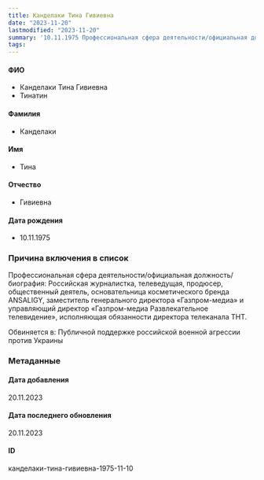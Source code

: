 ```yaml
---
title: Канделаки Тина Гивиевна
date: "2023-11-20"
lastmodified: "2023-11-20"
summary: '10.11.1975 Профессиональная сфера деятельности/официальная должность/биография\:.  Российская журналистка, телеведущая, продюсер, общественный деятель, основательница косметического бренда ANSALIGY, заместитель генерального директора «Газпром-медиа» и управляющий директор «Газпром-медиа Развлекательное телевидение», исполняющая обязанности директора телеканала ТНТ..  .  Обвиняется в\:.  Публичной поддержке российской военной агрессии против Украины'
tags: 
---
```

<!--# pp2-->
<!--## Фигурант-->
<!--### Личные данные-->
#### ФИО
- Канделаки Тина Гивиевна
- Тинатин
#### Фамилия
- Канделаки
#### Имя
- Тина
#### Отчество
- Гивиевна
#### Дата рождения
- 10.11.1975
### Причина включения в список
Профессиональная сфера деятельности/официальная должность/биография:
 Российская журналистка, телеведущая, продюсер, общественный деятель, основательница косметического бренда ANSALIGY, заместитель генерального директора «Газпром-медиа» и управляющий директор «Газпром-медиа Развлекательное телевидение», исполняющая обязанности директора телеканала ТНТ.
 
 Обвиняется в:
 Публичной поддержке российской военной агрессии против Украины
### Метаданные
#### Дата добавления
20.11.2023
#### Дата последнего обновления
20.11.2023
#### ID
канделаки-тина-гивиевна-1975-11-10
<!--## END;-->
